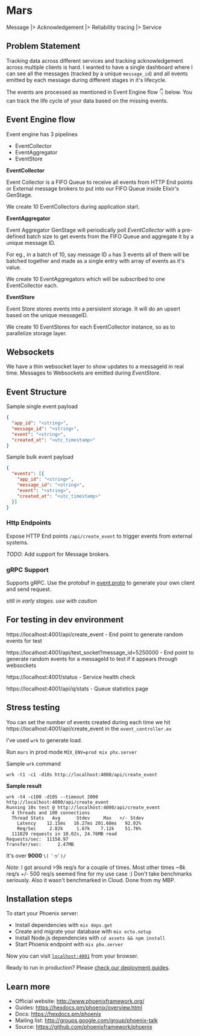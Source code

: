 # Mars

Message |> Acknowledgement |> Reliability tracing |> Service

## Problem Statement

Tracking data across different services and tracking acknowledgement across multiple clients is hard. I wanted to have a single dashboard where I can see all the messages (tracked by a unique `message_id`) and all events emitted by each message during different stages in it's lifecycle.

The events are processed as mentioned in Event Engine flow 👇 below. You can track the life cycle of your data based on the missing events.

## Event Engine flow

Event engine has 3 pipelines

* EventCollector
* EventAggregator
* EventStore

**EventCollector**

Event Collector is a FIFO Queue to receive all events from HTTP End points or External message brokers to put into our FIFO Queue inside Elixir's GenStage.

We create 10 EventCollectors during application start.

**EventAggregator**

Event Aggregator GenStage will periodically poll *EventCollector* with a pre-defined batch size to get events from the FIFO Queue and aggregate it by a unique message ID. 

For eg., in a batch of 10, say message ID `a` has 3 events all of them will be batched together and made as a single entry with array of events as it's value. 

We create 10 EventAggregators which will be subscribed to one EventCollector each.

**EventStore**

Event Store stores events into a persistent storage. It will do an upsert based on the unique messageID. 

We create 10 EventStores for each EventCollector instance, so as to parallelize storage layer.

## Websockets

We have a thin websocket layer to show updates to a messageId in real time. Messages to Websockets are emitted during *EventStore*. 

## Event Structure

Sample single event payload

```json
{
  "app_id": "<string>",
  "message_id": "<string>",
  "event": "<string>",
  "created_at": "<utc_timestamp>"
}
```

Sample bulk event payload

```json
{
  "events": [{
    "app_id": "<string>",
    "message_id": "<string>",
    "event": "<string>",
    "created_at": "<utc_timestamp>"
  }]
}
```

### Http Endpoints

Expose HTTP End points `/api/create_event` to trigger events from external systems.

*TODO*: Add support for Message brokers.

### gRPC Support

Supports gRPC. Use the protobuf in [event.proto](https://github.com/jchristopherinc/mars/blob/master/lib/mars_web/proto/event.proto) to generate your own client and send request.

*still in early stages. use with caution*

## For testing in dev environment

https://localhost:4001/api/create_event - End point to generate random events for test

https://localhost:4001/api/test_socket?message_id=5250000 - End point to generate random events for a messageId to test if it appears through websockets

https://localhost:4001/status - Service health check

https://localhost:4001/api/q/stats - Queue statistics page

## Stress testing

You can set the number of events created during each time we hit https://localhost:4001/api/create_event in the `event_controller.ex`

I've used `wrk` to generate load.

Run `mars` in prod mode `MIX_ENV=prod mix phx.server`

Sample `wrk` command

`wrk -t1 -c1 -d10s http://localhost:4000/api/create_event`

**Sample result**

```
wrk -t4 -c100 -d10S --timeout 2000 http://localhost:4000/api/create_event
Running 10s test @ http://localhost:4000/api/create_event
  4 threads and 100 connections
  Thread Stats   Avg      Stdev     Max   +/- Stdev
    Latency    12.15ms   16.27ms 201.60ms   92.02%
    Req/Sec     2.82k     1.67k    7.12k    51.76%
  111829 requests in 10.02s, 24.76MB read
Requests/sec:  11158.97
Transfer/sec:      2.47MB
```

It's over **9000** 	`\( ﾟヮﾟ)/`

*Note*: I got around >9k req/s for a couple of times. Most other times ~8k req/s +/- 500 req/s seemed fine for my use case :) Don't take benchmarks seriously. Also it wasn't benchmarked in Cloud. Done from my MBP.

## Installation steps

To start your Phoenix server:

  * Install dependencies with `mix deps.get`
  * Create and migrate your database with `mix ecto.setup`
  * Install Node.js dependencies with `cd assets && npm install`
  * Start Phoenix endpoint with `mix phx.server`

Now you can visit [`localhost:4001`](http://localhost:4001) from your browser.

Ready to run in production? Please [check our deployment guides](https://hexdocs.pm/phoenix/deployment.html).

## Learn more

  * Official website: http://www.phoenixframework.org/
  * Guides: https://hexdocs.pm/phoenix/overview.html
  * Docs: https://hexdocs.pm/phoenix
  * Mailing list: http://groups.google.com/group/phoenix-talk
  * Source: https://github.com/phoenixframework/phoenix
